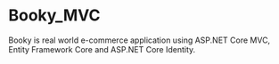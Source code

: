 # Booky_MVC
Booky is real world e-commerce application using ASP.NET Core MVC, Entity Framework Core and ASP.NET Core Identity.
